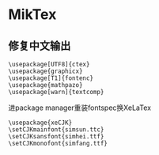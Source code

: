 # MikTex

## 修复中文输出



```Tex
\usepackage[UTF8]{ctex}
\usepackage{graphicx}
\usepackage[T1]{fontenc}
\usepackage{mathpazo}
\usepackage[warn]{textcomp}
```
进package manager重装fontspec换XeLaTex

```Tex
\usepackage{xeCJK}
\setCJKmainfont{simsun.ttc}
\setCJKsansfont{simhei.ttf}
\setCJKmonofont{simfang.ttf}
```

